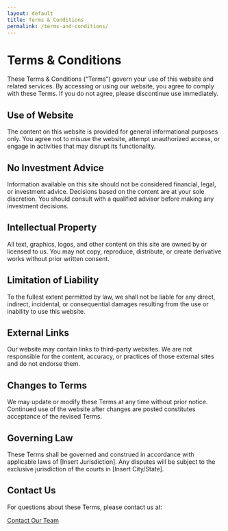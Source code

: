 ```yaml
---
layout: default
title: Terms & Conditions
permalink: /terms-and-conditions/
---
```


<div class="max-w-4xl mx-auto px-4 sm:px-6 lg:px-8 py-12">
  <h1 class="text-3xl font-extrabold text-gray-900 mb-6">Terms &amp; Conditions</h1>

  <p class="text-gray-700 mb-6">
    These Terms &amp; Conditions (“Terms”) govern your use of this website and related services. 
    By accessing or using our website, you agree to comply with these Terms. 
    If you do not agree, please discontinue use immediately.
  </p>

  <h2 class="text-2xl font-semibold text-gray-800 mt-8 mb-4">Use of Website</h2>
  <p class="text-gray-700 mb-6">
    The content on this website is provided for general informational purposes only. 
    You agree not to misuse the website, attempt unauthorized access, or engage in activities 
    that may disrupt its functionality.
  </p>

  <h2 class="text-2xl font-semibold text-gray-800 mt-8 mb-4">No Investment Advice</h2>
  <p class="text-gray-700 mb-6">
    Information available on this site should not be considered financial, legal, or investment advice. 
    Decisions based on the content are at your sole discretion. 
    You should consult with a qualified advisor before making any investment decisions.
  </p>

  <h2 class="text-2xl font-semibold text-gray-800 mt-8 mb-4">Intellectual Property</h2>
  <p class="text-gray-700 mb-6">
    All text, graphics, logos, and other content on this site are owned by or licensed to us. 
    You may not copy, reproduce, distribute, or create derivative works without prior written consent.
  </p>

  <h2 class="text-2xl font-semibold text-gray-800 mt-8 mb-4">Limitation of Liability</h2>
  <p class="text-gray-700 mb-6">
    To the fullest extent permitted by law, we shall not be liable for any direct, indirect, 
    incidental, or consequential damages resulting from the use or inability to use this website.
  </p>

  <h2 class="text-2xl font-semibold text-gray-800 mt-8 mb-4">External Links</h2>
  <p class="text-gray-700 mb-6">
    Our website may contain links to third-party websites. 
    We are not responsible for the content, accuracy, or practices of those external sites 
    and do not endorse them.
  </p>

  <h2 class="text-2xl font-semibold text-gray-800 mt-8 mb-4">Changes to Terms</h2>
  <p class="text-gray-700 mb-6">
    We may update or modify these Terms at any time without prior notice. 
    Continued use of the website after changes are posted constitutes acceptance of the revised Terms.
  </p>

  <h2 class="text-2xl font-semibold text-gray-800 mt-8 mb-4">Governing Law</h2>
  <p class="text-gray-700 mb-6">
    These Terms shall be governed and construed in accordance with applicable laws 
    of [Insert Jurisdiction]. Any disputes will be subject to the exclusive jurisdiction of the courts in [Insert City/State].
  </p>

  <h2 class="text-2xl font-semibold text-gray-800 mt-8 mb-4">Contact Us</h2>
  <p class="text-gray-700">
    For questions about these Terms, please contact us at:
  </p>
    <a href="{{ '/' | relative_url }}#contact" 
       class="inline-flex items-center px-6 py-3 border border-transparent text-base font-medium rounded-md shadow-sm text-white bg-blue-600 hover:bg-blue-700">
        Contact Our Team
        <i data-feather="arrow-right" class="ml-2 w-4 h-4"></i>
    </a>

</div>
